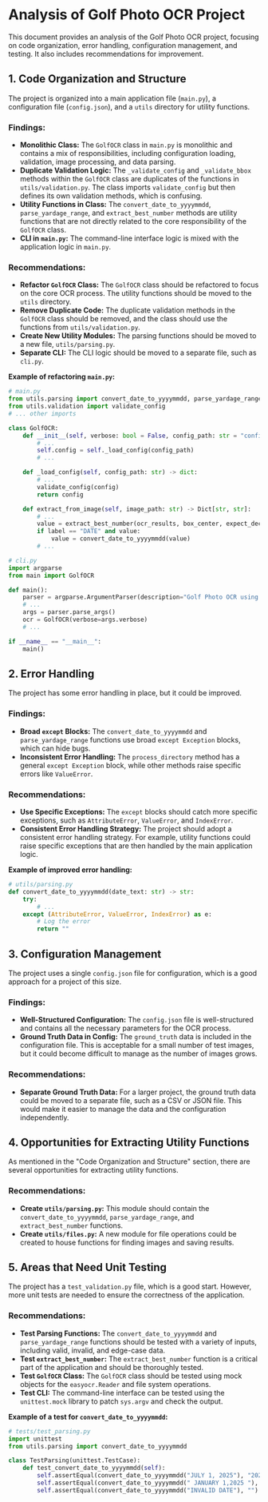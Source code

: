 # Analysis of Golf Photo OCR Project

This document provides an analysis of the Golf Photo OCR project, focusing on code organization, error handling, configuration management, and testing. It also includes recommendations for improvement.

## 1. Code Organization and Structure

The project is organized into a main application file (`main.py`), a configuration file (`config.json`), and a `utils` directory for utility functions.

### Findings:

- **Monolithic Class:** The `GolfOCR` class in `main.py` is monolithic and contains a mix of responsibilities, including configuration loading, validation, image processing, and data parsing.
- **Duplicate Validation Logic:** The `_validate_config` and `_validate_bbox` methods within the `GolfOCR` class are duplicates of the functions in `utils/validation.py`. The class imports `validate_config` but then defines its own validation methods, which is confusing.
- **Utility Functions in Class:** The `convert_date_to_yyyymmdd`, `parse_yardage_range`, and `extract_best_number` methods are utility functions that are not directly related to the core responsibility of the `GolfOCR` class.
- **CLI in `main.py`:** The command-line interface logic is mixed with the application logic in `main.py`.

### Recommendations:

- **Refactor `GolfOCR` Class:** The `GolfOCR` class should be refactored to focus on the core OCR process. The utility functions should be moved to the `utils` directory.
- **Remove Duplicate Code:** The duplicate validation methods in the `GolfOCR` class should be removed, and the class should use the functions from `utils/validation.py`.
- **Create New Utility Modules:** The parsing functions should be moved to a new file, `utils/parsing.py`.
- **Separate CLI:** The CLI logic should be moved to a separate file, such as `cli.py`.

**Example of refactoring `main.py`:**

```python
# main.py
from utils.parsing import convert_date_to_yyyymmdd, parse_yardage_range, extract_best_number
from utils.validation import validate_config
# ... other imports

class GolfOCR:
    def __init__(self, verbose: bool = False, config_path: str = "config.json"):
        # ...
        self.config = self._load_config(config_path)
        # ...

    def _load_config(self, config_path: str) -> dict:
        # ...
        validate_config(config)
        return config

    def extract_from_image(self, image_path: str) -> Dict[str, str]:
        # ...
        value = extract_best_number(ocr_results, box_center, expect_decimal, pattern)
        if label == "DATE" and value:
            value = convert_date_to_yyyymmdd(value)
        # ...

# cli.py
import argparse
from main import GolfOCR

def main():
    parser = argparse.ArgumentParser(description="Golf Photo OCR using EasyOCR")
    # ...
    args = parser.parse_args()
    ocr = GolfOCR(verbose=args.verbose)
    # ...

if __name__ == "__main__":
    main()
```

## 2. Error Handling

The project has some error handling in place, but it could be improved.

### Findings:

- **Broad `except` Blocks:** The `convert_date_to_yyyymmdd` and `parse_yardage_range` functions use broad `except Exception` blocks, which can hide bugs.
- **Inconsistent Error Handling:** The `process_directory` method has a general `except Exception` block, while other methods raise specific errors like `ValueError`.

### Recommendations:

- **Use Specific Exceptions:** The `except` blocks should catch more specific exceptions, such as `AttributeError`, `ValueError`, and `IndexError`.
- **Consistent Error Handling Strategy:** The project should adopt a consistent error handling strategy. For example, utility functions could raise specific exceptions that are then handled by the main application logic.

**Example of improved error handling:**

```python
# utils/parsing.py
def convert_date_to_yyyymmdd(date_text: str) -> str:
    try:
        # ...
    except (AttributeError, ValueError, IndexError) as e:
        # Log the error
        return ""
```

## 3. Configuration Management

The project uses a single `config.json` file for configuration, which is a good approach for a project of this size.

### Findings:

- **Well-Structured Configuration:** The `config.json` file is well-structured and contains all the necessary parameters for the OCR process.
- **Ground Truth Data in Config:** The `ground_truth` data is included in the configuration file. This is acceptable for a small number of test images, but it could become difficult to manage as the number of images grows.

### Recommendations:

- **Separate Ground Truth Data:** For a larger project, the ground truth data could be moved to a separate file, such as a CSV or JSON file. This would make it easier to manage the data and the configuration independently.

## 4. Opportunities for Extracting Utility Functions

As mentioned in the "Code Organization and Structure" section, there are several opportunities for extracting utility functions.

### Recommendations:

- **Create `utils/parsing.py`:** This module should contain the `convert_date_to_yyyymmdd`, `parse_yardage_range`, and `extract_best_number` functions.
- **Create `utils/files.py`:** A new module for file operations could be created to house functions for finding images and saving results.

## 5. Areas that Need Unit Testing

The project has a `test_validation.py` file, which is a good start. However, more unit tests are needed to ensure the correctness of the application.

### Recommendations:

- **Test Parsing Functions:** The `convert_date_to_yyyymmdd` and `parse_yardage_range` functions should be tested with a variety of inputs, including valid, invalid, and edge-case data.
- **Test `extract_best_number`:** The `extract_best_number` function is a critical part of the application and should be thoroughly tested.
- **Test `GolfOCR` Class:** The `GolfOCR` class should be tested using mock objects for the `easyocr.Reader` and file system operations.
- **Test CLI:** The command-line interface can be tested using the `unittest.mock` library to patch `sys.argv` and check the output.

**Example of a test for `convert_date_to_yyyymmdd`:**

```python
# tests/test_parsing.py
import unittest
from utils.parsing import convert_date_to_yyyymmdd

class TestParsing(unittest.TestCase):
    def test_convert_date_to_yyyymmdd(self):
        self.assertEqual(convert_date_to_yyyymmdd("JULY 1, 2025"), "20250701")
        self.assertEqual(convert_date_to_yyyymmdd(" JANUARY 1,2025 "), "20250101")
        self.assertEqual(convert_date_to_yyyymmdd("INVALID DATE"), "")
```
